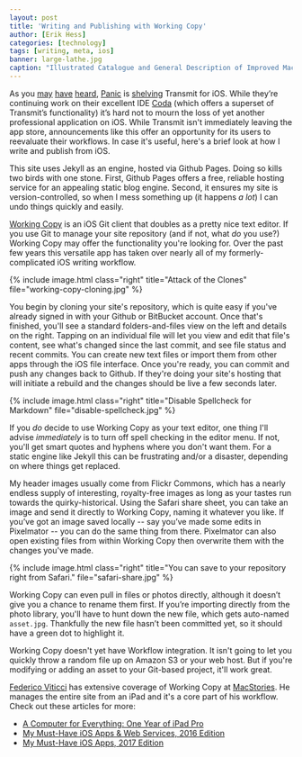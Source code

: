 ```yaml
---
layout: post
title: 'Writing and Publishing with Working Copy'
author: [Erik Hess]
categories: [technology]
tags: [writing, meta, ios]
banner: large-lathe.jpg
caption: "Illustrated Catalogue and General Description of Improved Machine Tools for Working Metal [Sellers, William & Co., 1899](https://flic.kr/p/oxe2XT)"
---
```


As you [may](https://daringfireball.net/linked/2018/01/05/transmit-ios) [have](https://sixcolors.com/link/2018/01/panic-ceases-development-of-transmit-for-ios/) [heard](http://leancrew.com/all-this/2018/01/dont-panic/), [Panic](http://panic.com) is [shelving](https://panic.com/blog/the-future-of-transmit-ios/) Transmit for iOS. While they’re continuing work on their excellent IDE [Coda](https://panic.com/coda-ios/) (which offers a superset of Transmit’s functionality) it’s hard not to mourn the loss of yet another professional application on iOS. While Transmit isn't immediately leaving the app store, announcements like this offer an opportunity for its users to reevaluate their workflows. In case it's useful, here's a brief look at how I write and publish from iOS.

This site uses Jekyll as an engine, hosted via Github Pages. Doing so kills two birds with one stone. First, Github Pages offers a free, reliable hosting service for an appealing static blog engine. Second, it ensures my site is version-controlled, so when I mess something up (it happens _a lot_) I can undo things quickly and easily. 

[Working Copy](https://itunes.apple.com/us/app/working-copy/id896694807?mt=8) is an iOS Git client that doubles as a pretty nice text editor. If you use Git to manage your site repository (and if not, what _do_ you use?) Working Copy may offer the functionality you're looking for. Over the past few years this versatile app has taken over nearly all of my formerly-complicated iOS writing workflow.

{% include image.html class="right" title="Attack of the Clones" file="working-copy-cloning.jpg" %}

You begin by cloning your site's repository, which is quite easy if you've already signed in with your Github or BitBucket account. Once that's finished, you'll see a standard folders-and-files view on the left and details on the right. Tapping on an individual file will let you view and edit that file's content, see what's changed since the last commit, and see file status and recent commits. You can create new text files or import them from other apps through the iOS file interface. Once you're ready, you can commit and push any changes back to Github. If they're doing your site's hosting that will initiate a rebuild and the changes should be live a few seconds later.

{% include image.html class="right" title="Disable Spellcheck for Markdown" file="disable-spellcheck.jpg" %}

If you _do_ decide to use Working Copy as your text editor, one thing I'll advise _immediately_ is to turn off spell checking in the editor menu. If not, you'll get smart quotes and hyphens where you don't want them. For a static engine like Jekyll this can be frustrating and/or a disaster, depending on where things get replaced.

My header images usually come from Flickr Commons, which has a nearly endless supply of interesting, royalty-free images as long as your tastes run towards the quirky-historical. Using the Safari share sheet, you can take an image and send it directly to Working Copy, naming it whatever you like. If you’ve got an image saved locally -- say you’ve made some edits in Pixelmator -- you can do the same thing from there. Pixelmator can also open existing files from within Working Copy then overwrite them with the changes you've made.

{% include image.html class="right" title="You can save to your repository right from Safari." file="safari-share.jpg" %}

Working Copy can even pull in files or photos directly, although it doesn’t give you a chance to rename them first. If you’re importing directly from the photo library, you'll have to hunt down the new file, which gets auto-named `asset.jpg`. Thankfully the new file hasn’t been committed yet, so it should have a green dot to highlight it.

Working Copy doesn't yet have Workflow integration. It isn't going to let you quickly throw a random file up on Amazon S3 or your web host. But if you're modifying or adding an asset to your Git-based project, it'll work great.

[Federico Viticci](https://mobile.twitter.com/viticci) has extensive coverage of Working Copy at [MacStories](http://macstories.net). He manages the entire site from an iPad and it's a core part of his workflow. Check out these articles for more:

* [A Computer for Everything: One Year of iPad Pro](https://www.macstories.net/stories/one-year-of-ipad-pro/7/#github-and-markdown-editing)
* [My Must-Have iOS Apps & Web Services, 2016 Edition](https://www.macstories.net/roundups/my-must-have-ios-apps-web-services-2016-edition/)
* [My Must-Have iOS Apps, 2017 Edition](https://www.macstories.net/stories/my-must-have-ios-apps-2017-edition/)